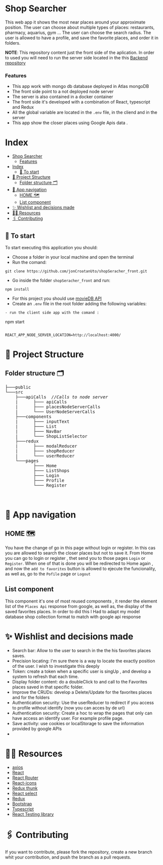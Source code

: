 # Shop Searcher

This web app it shows the most near places around your approximate position.
The user can choose about multiple types of places: restaurants, pharmacy, aquarius, gym ...
The user can choose the search radius.
The user is allowed to have a profile, and save the favorite places, and order it in folders.

**NOTE**: This repository content just the front side of the aplication. In order to used you will need to run the server side located in the this [Backend repository](https://github.com/jonCroatanUto/shopSeracher_back.git)

### Features

- This app work with mongo db database deployed in Atlas mongoDB
- The front side point to a not deployed node server
- The server is also contained in a docker container
- The front side it's developed with a combination of React, typescript and Redux
- All the global variable are located in the `.env` file, in the cliend and in the server
- This app show the closer places using Google Apis data .

# Index

- [Shop Searcher](#shop-searcher)
    - [Features](#features)
- [Index](#index)
  - [🚀 To start](#-to-start)
- [🦴 Project Structure](#-project-structure)
  - [Folder structure 🗂](#folder-structure-)
- [🧭 App navigation](#-app-navigation)
  - [HOME 🗺](#home-)
  - [List component](#list-component)
- [✨ Wishlist and decisions made](#-wishlist-and-decisions-made)
- [🕵️‍♂️ Resources](#️️-resources)
- [🖇️ Contributing](#️-contributing)

## 🚀 To start

To start executing this application you should:

- Choose a folder in your local machine and open the terminal
- Run the comand:

```
git clone https://github.com/jonCroatanUto/shopSeracher_front.git
```

- Go inside the folder `shopSeracher_front` and run:

```
npm install
```

- For this project you should use [movieDB API](https://developers.themoviedb.org/3)
- Create an `.env` file in the root folder adding the following variables:

```
- run the client side app with the comand :

```

npm start

```

REACT_APP_NODE_SERVER_LOCATION=http://localhost:4000/
```

###

# 🦴 Project Structure

## Folder structure 🗂

<pre>
├───public
└───src
    ├───apiCalls  <i>//Calls to node server </i>
    |	   ├─── apiCalls
    |      ├─── placesNodeServerCalls
    |      └─── UserNodeServerCalls 
    ├───components
    |      ├─── inputText
    |      ├─── List
    |      ├─── NavBar
    |      └─── ShopListSelector
    ├───redux
    |      ├─── modalReducer
    |      ├─── shopReducer
    |      └─── userReducer 
    └───pages
           ├─── Home
           ├─── ListShops
           ├─── Login
           ├─── Profile
           └─── Register 
   

</pre>

# 🧭 App navigation

## HOME 🗺

You have the change of go in this page without login or register. In this cas you are allowed to search the closer places but not to save it.
From Home you can go to login or register , thet send you to those pages `Login` or `Register`. When one of that is done you will be redirected to Home again , and now the `add to favorites` button is allowed to ejecute the funcionality, as well as, go to the `Pofile` page or `Logout`

## List component

This component it's one of most reused components , it render the element list of the `Places Api` response from google, as well as, the display of the saved favorites places.
In order to did this I Had to adapt my model database shop collection format to match with google api response

# ✨ Wishlist and decisions made

- Search bar: Allow to the user to search in the the his favorites places saves.
- Precision locating: I'm sure there is a way to locate the exactly position of the user. I wish to investigate this deeply
- Token: create a token when a specific user is singUp , and develop a system to refresh that each time.
- Display folder content: do a doubleClick to and call to the Favorites places saved in that specific folder.
- Improve the CRUDs: develop a Delete/Update for the favorites places and for the folders
- Authentication security: Use the userReducer to redirect if you access to profile without identify (now you can acces by de url)
- Authentication security: Create a hoc to wrap the pages that only can have access an identify user. For example profile page.
- Save activity: use cookies or localStorage to save the information provided by google APIs
-

# 🕵️‍♂️ Resources

- [axios](https://www.npmjs.com/package/axios)
- [React](https://es.reactjs.org/)
- [React Router](https://github.com/remix-run/react-router)
- [React-icons](https://react-icons.github.io/react-icons/)
- [Redux thunk](https://github.com/reduxjs/redux-thunk)
- [React select](https://react-select.com/home)
- [Redux](https://redux.js.org/)
- [Bootstrap](https://getbootstrap.com/)
- [Typescript](https://www.typescriptlang.org/)
- [React Testing library](https://testing-library.com/docs/react-testing-library/intro/)

# 🖇️ Contributing

If you want to contribute, please fork the repository, create a new branch whit your contribution, and push the branch as a pull requests.

```

```
